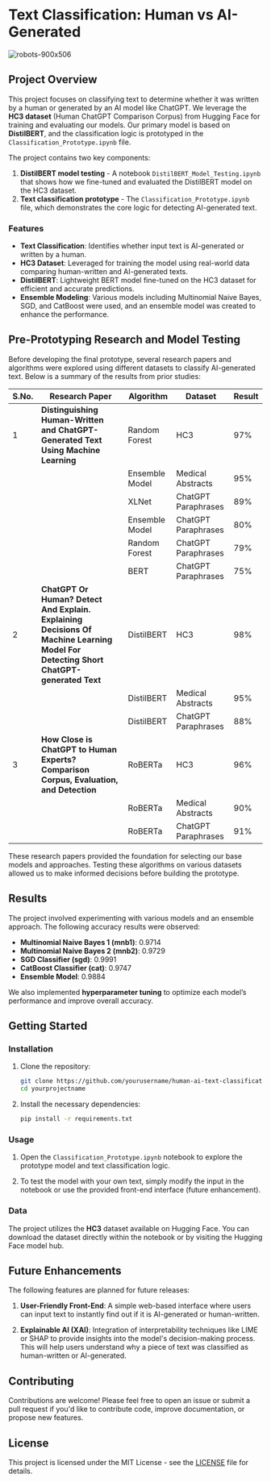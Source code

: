 # Text Classification: Human vs AI-Generated

![robots-900x506](https://github.com/user-attachments/assets/930c2e8a-bed3-4a82-adda-a636b8707a69)


## Project Overview

This project focuses on classifying text to determine whether it was written by a human or generated by an AI model like ChatGPT. We leverage the **HC3 dataset** (Human ChatGPT Comparison Corpus) from Hugging Face for training and evaluating our models. Our primary model is based on **DistilBERT**, and the classification logic is prototyped in the `Classification_Prototype.ipynb` file.

The project contains two key components:
1. **DistilBERT model testing** - A notebook `DistilBERT_Model_Testing.ipynb` that shows how we fine-tuned and evaluated the DistilBERT model on the HC3 dataset.
2. **Text classification prototype** - The `Classification_Prototype.ipynb` file, which demonstrates the core logic for detecting AI-generated text.

### Features

- **Text Classification**: Identifies whether input text is AI-generated or written by a human.
- **HC3 Dataset**: Leveraged for training the model using real-world data comparing human-written and AI-generated texts.
- **DistilBERT**: Lightweight BERT model fine-tuned on the HC3 dataset for efficient and accurate predictions.
- **Ensemble Modeling**: Various models including Multinomial Naive Bayes, SGD, and CatBoost were used, and an ensemble model was created to enhance the performance.

## Pre-Prototyping Research and Model Testing

Before developing the final prototype, several research papers and algorithms were explored using different datasets to classify AI-generated text. Below is a summary of the results from prior studies:

| S.No. | Research Paper | Algorithm     | Dataset              | Result |
|-------|----------------|---------------|----------------------|--------|
| 1     | **Distinguishing Human-Written and ChatGPT-Generated Text Using Machine Learning** | Random Forest   | HC3                  | 97%    |
|       |                | Ensemble Model | Medical Abstracts     | 95%    |
|       |                | XLNet          | ChatGPT Paraphrases   | 89%    |
|       |                | Ensemble Model | ChatGPT Paraphrases   | 80%    |
|       |                | Random Forest  | ChatGPT Paraphrases   | 79%    |
|       |                | BERT           | ChatGPT Paraphrases   | 75%    |
| 2     | **ChatGPT Or Human? Detect And Explain. Explaining Decisions Of Machine Learning Model For Detecting Short ChatGPT-generated Text** | DistilBERT      | HC3                  | 98%    |
|       |                | DistilBERT     | Medical Abstracts     | 95%    |
|       |                | DistilBERT     | ChatGPT Paraphrases   | 88%    |
| 3     | **How Close is ChatGPT to Human Experts? Comparison Corpus, Evaluation, and Detection** | RoBERTa        | HC3                  | 96%    |
|       |                | RoBERTa        | Medical Abstracts     | 90%    |
|       |                | RoBERTa        | ChatGPT Paraphrases   | 91%    |

These research papers provided the foundation for selecting our base models and approaches. Testing these algorithms on various datasets allowed us to make informed decisions before building the prototype. 

## Results

The project involved experimenting with various models and an ensemble approach. The following accuracy results were observed:

- **Multinomial Naive Bayes 1 (mnb1)**: 0.9714
- **Multinomial Naive Bayes 2 (mnb2)**: 0.9729
- **SGD Classifier (sgd)**: 0.9991
- **CatBoost Classifier (cat)**: 0.9747
- **Ensemble Model**: 0.9884

We also implemented **hyperparameter tuning** to optimize each model’s performance and improve overall accuracy.

## Getting Started

### Installation

1. Clone the repository:
   ```bash
   git clone https://github.com/yourusername/human-ai-text-classification.git
   cd yourprojectname
   ```

2. Install the necessary dependencies:
   ```bash
   pip install -r requirements.txt
   ```

### Usage

1. Open the `Classification_Prototype.ipynb` notebook to explore the prototype model and text classification logic.

2. To test the model with your own text, simply modify the input in the notebook or use the provided front-end interface (future enhancement).

### Data

The project utilizes the **HC3** dataset available on Hugging Face. You can download the dataset directly within the notebook or by visiting the Hugging Face model hub.

## Future Enhancements

The following features are planned for future releases:

1. **User-Friendly Front-End**: A simple web-based interface where users can input text to instantly find out if it is AI-generated or human-written.
   
2. **Explainable AI (XAI)**: Integration of interpretability techniques like LIME or SHAP to provide insights into the model's decision-making process. This will help users understand why a piece of text was classified as human-written or AI-generated.

## Contributing

Contributions are welcome! Please feel free to open an issue or submit a pull request if you'd like to contribute code, improve documentation, or propose new features.

## License

This project is licensed under the MIT License - see the [LICENSE](LICENSE) file for details.
